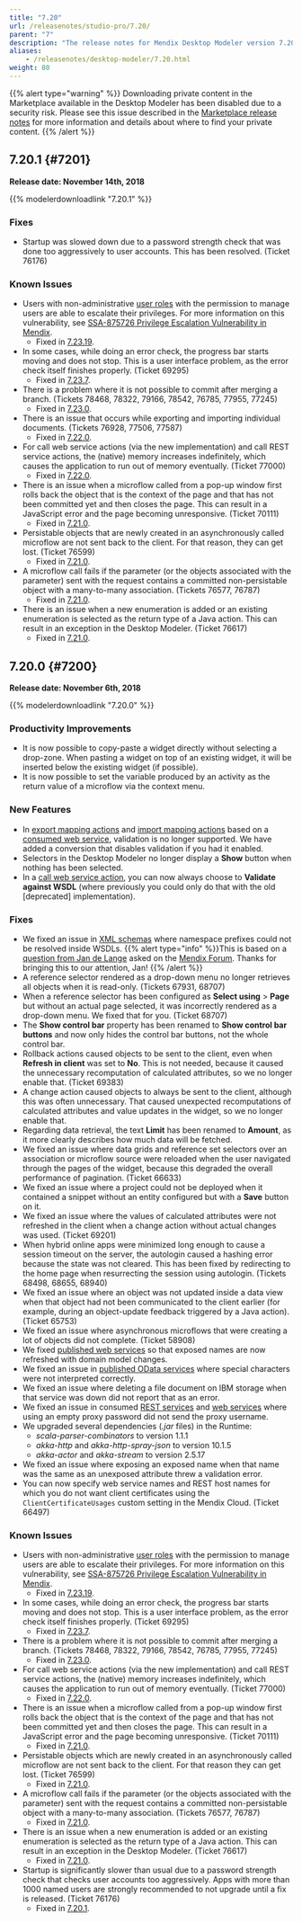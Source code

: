 ```yaml
---
title: "7.20"
url: /releasenotes/studio-pro/7.20/
parent: "7"
description: "The release notes for Mendix Desktop Modeler version 7.20 (including all patches) with details on new features, bug fixes, and known issues."
aliases:
    - /releasenotes/desktop-modeler/7.20.html
weight: 80
---
```


{{% alert type="warning" %}}
Downloading private content in the Marketplace available in the Desktop Modeler has been disabled due to a security risk. Please see this issue described in the [Marketplace release notes](/releasenotes/app-store/#private-fix) for more information and details about where to find your private content.
{{% /alert %}}

## 7.20.1 {#7201}

**Release date: November 14th, 2018**

{{% modelerdownloadlink "7.20.1" %}}

### Fixes

* <a name="76176"></a>Startup was slowed down due to a password strength check that was done too aggressively to user accounts. This has been resolved. (Ticket 76176)

### Known Issues

* Users with non-administrative [user roles](/refguide/user-roles) with the permission to manage users are able to escalate their privileges. For more information on this vulnerability, see [SSA-875726 Privilege Escalation Vulnerability in Mendix](https://new.siemens.com/global/en/products/services/cert.html#SecurityPublications).
	* Fixed in [7.23.19](7.23#875726).
* In some cases, while doing an error check, the progress bar starts moving and does not stop. This is a user interface problem, as the error check itself finishes properly. (Ticket 69295)
	* Fixed in [7.23.7](7.23#69295).
* There is a problem where it is not possible to commit after merging a branch. (Tickets 78468, 78322, 79166, 78542, 76785, 77955, 77245)
	* Fixed in [7.23.0](7.23#78468).
* There is an issue that occurs while exporting and importing individual documents. (Tickets 76928, 77506, 77587)
	* Fixed in [7.22.0](7.22#76928).
* For call web service actions (via the new implementation) and call REST service actions, the (native) memory increases indefinitely, which causes the application to run out of memory eventually. (Ticket 77000)
	* Fixed in [7.22.0](7.22#77000).
* There is an issue when a microflow called from a pop-up window first rolls back the object that is the context of the page and that has not been committed yet and then closes the page. This can result in a JavaScript error and the page becoming unresponsive. (Ticket 70111)
	* Fixed in [7.21.0](7.21#70111).
* Persistable objects that are newly created in an asynchronously called microflow are not sent back to the client. For that reason, they can get lost. (Ticket 76599)
	* Fixed in [7.21.0](7.21#76599).
* A microflow call fails if the parameter (or the objects associated with the parameter) sent with the request contains a committed non-persistable object with a many-to-many association. (Tickets 76577, 76787)
	* Fixed in [7.21.0](7.21#76577).
* There is an issue when a new enumeration is added or an existing enumeration is selected as the return type of a Java action. This can result in an exception in the Desktop Modeler. (Ticket 76617)
	* Fixed in [7.21.0](7.21#76617).
	
## 7.20.0 {#7200}

**Release date: November 6th, 2018**

{{% modelerdownloadlink "7.20.0" %}}

### Productivity Improvements

* It is now possible to copy-paste a widget directly without selecting a drop-zone. When pasting a widget on top of an existing widget, it will be inserted below the existing widget (if possible).
* It is now possible to set the variable produced by an activity as the return value of a microflow via the context menu.

### New Features

* In [export mapping actions](/refguide7/export-mapping-action) and [import mapping actions](/refguide7/import-mapping-action) based on a [consumed web service](/refguide7/consumed-web-service), validation is no longer supported. We have added a conversion that disables validation if you had it enabled.
* Selectors in the Desktop Modeler no longer display a **Show** button when nothing has been selected.
* In a [call web service action](/refguide7/call-web-service-action), you can now always choose to **Validate against WSDL** (where previously you could only do that with the old [deprecated] implementation).

### Fixes

*  We fixed an issue in [XML schemas](/refguide7/xml-schemas) where namespace prefixes could not be resolved inside WSDLs.
  {{% alert type="info" %}}This is based on a [question from Jan de Lange](https://forum.mendixcloud.com/link/questions/91462) asked on the [Mendix Forum](https://forum.mendixcloud.com). Thanks for bringing this to our attention, Jan!
  {{% /alert %}}
*  A reference selector rendered as a drop-down menu no longer retrieves all objects when it is read-only. (Tickets 67931, 68707)
*  When a reference selector has been configured as **Select using** > **Page** but without an actual page selected, it was incorrectly rendered as a drop-down menu. We fixed that for you. (Ticket 68707)
*  The **Show control bar** property has been renamed to **Show control bar buttons** and now only hides the control bar buttons, not the whole control bar.
*  Rollback actions caused objects to be sent to the client, even when **Refresh in client** was set to **No**. This is not needed, because it caused the unnecessary recomputation of calculated attributes, so we no longer enable that. (Ticket 69383)
*  A change action caused objects to always be sent to the client, although this was often unnecessary. That caused unexpected recomputations of calculated attributes and value updates in the widget, so we no longer enable that.
*  Regarding data retrieval, the text **Limit** has been renamed to **Amount**, as it more clearly describes how much data will be fetched.
*  We fixed an issue where data grids and reference set selectors over an association or microflow source were reloaded when the user navigated through the pages of the widget, because this degraded the overall performance of pagination. (Ticket 66633)
*  We fixed an issue where a project could not be deployed when it contained a snippet without an entity configured but with a **Save** button on it.
*  We fixed an issue where the values of calculated attributes were not refreshed in the client when a change action without actual changes was used. (Ticket 69201)
*  When hybrid online apps were minimized long enough to cause a session timeout on the server, the autologin caused a hashing error because the state was not cleared. This has been fixed by redirecting to the home page when resurrecting the session using autologin. (Tickets 68498, 68655, 68940)
*  We fixed an issue where an object was not updated inside a data view when that object had not been communicated to the client earlier (for example, during an object-update feedback triggered by a Java action). (Ticket 65753)
*  We fixed an issue where asynchronous microflows that were creating a lot of objects did not complete. (Ticket 58908)
*  We fixed [published web services](/refguide7/published-web-services) so that exposed names are now refreshed with domain model changes.
*  We fixed an issue in [published OData services](/refguide7/published-odata-services) where special characters were not interpreted correctly.
*  We fixed an issue where deleting a file document on IBM storage when that service was down did not report that as an error.
*  We fixed an issue in consumed [REST services](/refguide7/consumed-rest-services) and [web services](/refguide7/consumed-web-services) where using an empty proxy password did not send the proxy username.
*  We upgraded several dependencies (*.jar* files) in the Runtime: 
	* *scala-parser-combinators* to version 1.1.1
	* *akka-http* and *akka-http-spray-json* to version 10.1.5
	* *akka-actor* and *akka-stream* to version 2.5.17
*  We fixed an issue where exposing an exposed name when that name was the same as an unexposed attribute threw a validation error.
*  You can now specify web service names and REST host names for which you do not want client certificates using the `ClientCertificateUsages` custom setting in the Mendix Cloud. (Ticket 66497)

### Known Issues

* Users with non-administrative [user roles](/refguide/user-roles) with the permission to manage users are able to escalate their privileges. For more information on this vulnerability, see [SSA-875726 Privilege Escalation Vulnerability in Mendix](https://new.siemens.com/global/en/products/services/cert.html#SecurityPublications).
	* Fixed in [7.23.19](7.23#875726).
* In some cases, while doing an error check, the progress bar starts moving and does not stop. This is a user interface problem, as the error check itself finishes properly. (Ticket 69295)
	* Fixed in [7.23.7](7.23#69295).
* There is a problem where it is not possible to commit after merging a branch. (Tickets 78468, 78322, 79166, 78542, 76785, 77955, 77245)
	* Fixed in [7.23.0](7.23#78468).
* For call web service actions (via the new implementation) and call REST service actions, the (native) memory increases indefinitely, which causes the application to run out of memory eventually. (Ticket 77000)
	* Fixed in [7.22.0](7.22#77000).
* There is an issue when a microflow called from a pop-up window first rolls back the object that is the context of the page and that has not been committed yet and then closes the page. This can result in a JavaScript error and the page becoming unresponsive. (Ticket 70111)
	* Fixed in [7.21.0](7.21#70111).
* Persistable objects which are newly created in an asynchronously called microflow are not sent back to the client. For that reason they can get lost. (Ticket 76599)
	* Fixed in [7.21.0](7.21#76599).
* A microflow call fails if the parameter (or the objects associated with the parameter) sent with the request contains a committed non-persistable object with a many-to-many association. (Tickets 76577, 76787)
	* Fixed in [7.21.0](7.21#76577).
* There is an issue when a new enumeration is added or an existing enumeration is selected as the return type of a Java action. This can result in an exception in the Desktop Modeler. (Ticket 76617)
	* Fixed in [7.21.0](7.21#76617).
* Startup is significantly slower than usual due to a password strength check that checks user accounts too aggressively. Apps with more than 1000 named users are strongly recommended to not upgrade until a fix is released. (Ticket 76176)
	* Fixed in [7.20.1](#76176).
